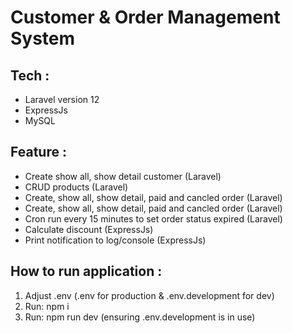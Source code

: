 # Customer & Order Management System

## Tech :
* Laravel version 12
* ExpressJs
* MySQL

## Feature :
* Create show all, show detail customer (Laravel)
* CRUD products (Laravel)
* Create, show all, show detail, paid and cancled order (Laravel)
* Create, show all, show detail, paid and cancled order (Laravel)
* Cron run every 15 minutes to set order status expired (Laravel)
* Calculate discount (ExpressJs)
* Print notification to log/console (ExpressJs)

## How to run application :
1. Adjust .env (.env for production & .env.development for dev)
2. Run: npm i
3. Run: npm run dev (ensuring .env.development is in use)
